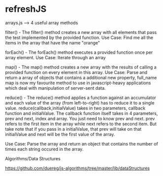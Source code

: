 # refreshJS

arrays.js --> 4 useful array methods

filter() - The filter() method creates a new array with all elements that pass the test implemented by the provided function.
         Use Case: Find me all the items in the array that have the name "orange"
         
forEach() - The forEach() method executes a provided function once per array element.
         Use Case: Iterate through an array
 
map() - The map() method creates a new array with the results of calling a provided function on every element in this array.
Use Case: Parse and return a array of objects that contains a additional new property, full_name
map is now my favourite method to use in javascript-heavy applications which deal with manipulation of server-sent data. 

reduce() - The reduce() method applies a function against an accumulator and each value of the array (from left-to-right) has to reduce it to a single value.
reduce(callback,initialValue) takes in two parameters, callback function and initialValue. The callback function itself takes in 4 parameters, prev and next, index and array. You just need to know prev and next.
prev refers to the first item in the array while next refers to the second item. But take note that if you pass in a initialValue, that prev will take on that initialValue and next will be the first value of the array.

Use Case: Parse the array and return an object that contains the number of times each string occured in the array.

Algorithms/Data Structures

https://github.com/duereg/js-algorithms/tree/master/lib/dataStructures
